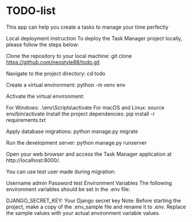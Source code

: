 # TODO-list
This app can help you create a tasks to manage your time perfectly

Local deployment instruction
To deploy the Task Manager project locally, please follow the steps below:

Clone the repository to your local machine: git clone https://github.com/neostyle88/todo.git

Navigate to the project directory: cd todo

Create a virtual environment: python -m venv env

Activate the virtual environment:

For Windows:  .\env\Scripts\activate
For macOS and Linux: source env/bin/activate
Install the project dependencies: pip install -r requirements.txt

Apply database migrations: python manage.py migrate

Run the development server: python manage.py runserver

Open your web browser and access the Task Manager application at http://localhost:8000/.

You can use test user made during migration:

Username admin
Password test
Environment Variables
The following environment variables should be set in the .env file:

DJANGO_SECRET_KEY: Your Django secret key
Note: Before starting the project, make a copy of the .env_sample file and rename it to .env. Replace the sample values with your actual environment variable values.